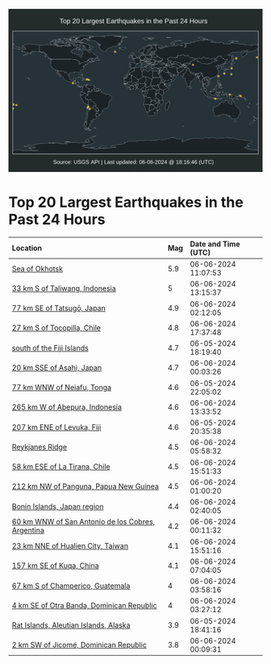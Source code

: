 ![Map](./map.png)

# Top 20 Largest Earthquakes in the Past 24 Hours

| Location | Mag | Date and Time (UTC) |
|:---|:---|:---|
| [Sea of Okhotsk](https://earthquake.usgs.gov/earthquakes/eventpage/us7000mqp4) | 5.9 | 06-06-2024 11:07:53 |
| [33 km S of Taliwang, Indonesia](https://earthquake.usgs.gov/earthquakes/eventpage/us7000mqpy) | 5 | 06-06-2024 13:15:37 |
| [77 km SE of Tatsugō, Japan](https://earthquake.usgs.gov/earthquakes/eventpage/us7000mqlw) | 4.9 | 06-06-2024 02:12:05 |
| [27 km S of Tocopilla, Chile](https://earthquake.usgs.gov/earthquakes/eventpage/us7000mqsa) | 4.8 | 06-06-2024 17:37:48 |
| [south of the Fiji Islands](https://earthquake.usgs.gov/earthquakes/eventpage/us7000mqjt) | 4.7 | 06-05-2024 18:19:40 |
| [20 km SSE of Asahi, Japan](https://earthquake.usgs.gov/earthquakes/eventpage/us7000mqlh) | 4.7 | 06-06-2024 00:03:26 |
| [77 km WNW of Neiafu, Tonga](https://earthquake.usgs.gov/earthquakes/eventpage/us7000mqky) | 4.6 | 06-05-2024 22:05:02 |
| [265 km W of Abepura, Indonesia](https://earthquake.usgs.gov/earthquakes/eventpage/us7000mqq0) | 4.6 | 06-06-2024 13:33:52 |
| [207 km ENE of Levuka, Fiji](https://earthquake.usgs.gov/earthquakes/eventpage/us7000mqkj) | 4.6 | 06-05-2024 20:35:38 |
| [Reykjanes Ridge](https://earthquake.usgs.gov/earthquakes/eventpage/us7000mqma) | 4.5 | 06-06-2024 05:58:32 |
| [58 km ESE of La Tirana, Chile](https://earthquake.usgs.gov/earthquakes/eventpage/us7000mqqn) | 4.5 | 06-06-2024 15:51:33 |
| [212 km NW of Panguna, Papua New Guinea](https://earthquake.usgs.gov/earthquakes/eventpage/us7000mqlq) | 4.5 | 06-06-2024 01:00:20 |
| [Bonin Islands, Japan region](https://earthquake.usgs.gov/earthquakes/eventpage/us7000mqly) | 4.4 | 06-06-2024 02:40:05 |
| [60 km WNW of San Antonio de los Cobres, Argentina](https://earthquake.usgs.gov/earthquakes/eventpage/us7000mqll) | 4.2 | 06-06-2024 00:11:32 |
| [23 km NNE of Hualien City, Taiwan](https://earthquake.usgs.gov/earthquakes/eventpage/us7000mqqp) | 4.1 | 06-06-2024 15:51:16 |
| [157 km SE of Kuqa, China](https://earthquake.usgs.gov/earthquakes/eventpage/us7000mqml) | 4.1 | 06-06-2024 07:04:05 |
| [67 km S of Champerico, Guatemala](https://earthquake.usgs.gov/earthquakes/eventpage/us7000mqm1) | 4 | 06-06-2024 03:58:16 |
| [4 km SE of Otra Banda, Dominican Republic](https://earthquake.usgs.gov/earthquakes/eventpage/pr2024158000) | 4 | 06-06-2024 03:27:12 |
| [Rat Islands, Aleutian Islands, Alaska](https://earthquake.usgs.gov/earthquakes/eventpage/us7000mqjv) | 3.9 | 06-05-2024 18:41:16 |
| [2 km SW of Jicomé, Dominican Republic](https://earthquake.usgs.gov/earthquakes/eventpage/us7000mqlj) | 3.8 | 06-06-2024 00:09:31 |
